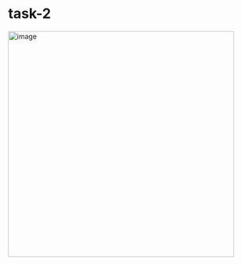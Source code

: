 # task-2
<img width="461" alt="image" src="https://github.com/user-attachments/assets/18b55054-004e-4344-894e-083d61a2474b" />
